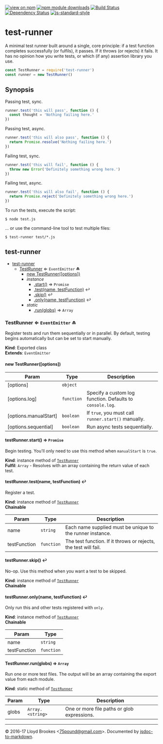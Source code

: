 [![view on npm](https://img.shields.io/npm/v/test-runner.svg)](https://www.npmjs.org/package/test-runner)
[![npm module downloads](https://img.shields.io/npm/dt/test-runner.svg)](https://www.npmjs.org/package/test-runner)
[![Build Status](https://travis-ci.org/75lb/test-runner.svg?branch=master)](https://travis-ci.org/75lb/test-runner)
[![Dependency Status](https://david-dm.org/75lb/test-runner.svg)](https://david-dm.org/75lb/test-runner)
[![js-standard-style](https://img.shields.io/badge/code%20style-standard-brightgreen.svg)](https://github.com/feross/standard)

# test-runner

A minimal test runner built around a single, core principle: if a test function completes successfully (or fulfils), it passes. If it throws (or rejects) it fails. It has no opinion how you write tests, or which (if any) assertion library you use.

```js
const TestRunner = require('test-runner')
const runner = new TestRunner()
```

## Synopsis

Passing test, sync.

```js
runner.test('this will pass', function () {
  const thought = 'Nothing failing here.'
})
```

Passing test, async.

```js
runner.test('this will also pass', function () {
  return Promise.resolve('Nothing failing here.')
})
```

Failing test, sync.

```js
runner.test('this will fail', function () {
  throw new Error('Definitely something wrong here.')
})
```

Failing test, async.

```js
runner.test('this will also fail', function () {
  return Promise.reject('Definitely something wrong here.')
})
```

To run the tests, execute the script:

```
$ node test.js
```

... or use the command-line tool to test multiple files:

```
$ test-runner test/*.js
```

<a name="module_test-runner"></a>

## test-runner

* [test-runner](#module_test-runner)
    * [TestRunner](#exp_module_test-runner--TestRunner) ⇐ <code>EventEmitter</code> ⏏
        * [new TestRunner([options])](#new_module_test-runner--TestRunner_new)
        * _instance_
            * [.start()](#module_test-runner--TestRunner+start) ⇒ <code>Promise</code>
            * [.test(name, testFunction)](#module_test-runner--TestRunner+test) ↩︎
            * [.skip()](#module_test-runner--TestRunner+skip) ↩︎
            * [.only(name, testFunction)](#module_test-runner--TestRunner+only) ↩︎
        * _static_
            * [.run(globs)](#module_test-runner--TestRunner.run) ⇒ <code>Array</code>

<a name="exp_module_test-runner--TestRunner"></a>

### TestRunner ⇐ <code>EventEmitter</code> ⏏
Register tests and run them sequentially or in parallel. By default, testing begins automatically but can be set to start manually.

**Kind**: Exported class  
**Extends**: <code>EventEmitter</code>  
<a name="new_module_test-runner--TestRunner_new"></a>

#### new TestRunner([options])

| Param | Type | Description |
| --- | --- | --- |
| [options] | <code>object</code> |  |
| [options.log] | <code>function</code> | Specify a custom log function. Defaults to `console.log`. |
| [options.manualStart] | <code>boolean</code> | If `true`, you must call `runner.start()` manually. |
| [options.sequential] | <code>boolean</code> | Run async tests sequentially. |

<a name="module_test-runner--TestRunner+start"></a>

#### testRunner.start() ⇒ <code>Promise</code>
Begin testing. You'll only need to use this method when `manualStart` is `true`.

**Kind**: instance method of [<code>TestRunner</code>](#exp_module_test-runner--TestRunner)  
**Fulfil**: <code>Array</code> - Resolves with an array containing the return value of each test.  
<a name="module_test-runner--TestRunner+test"></a>

#### testRunner.test(name, testFunction) ↩︎
Register a test.

**Kind**: instance method of [<code>TestRunner</code>](#exp_module_test-runner--TestRunner)  
**Chainable**  

| Param | Type | Description |
| --- | --- | --- |
| name | <code>string</code> | Each name supplied must be unique to the runner instance. |
| testFunction | <code>function</code> | The test function. If it throws or rejects, the test will fail. |

<a name="module_test-runner--TestRunner+skip"></a>

#### testRunner.skip() ↩︎
No-op. Use this method when you want a test to be skipped.

**Kind**: instance method of [<code>TestRunner</code>](#exp_module_test-runner--TestRunner)  
**Chainable**  
<a name="module_test-runner--TestRunner+only"></a>

#### testRunner.only(name, testFunction) ↩︎
Only run this and other tests registered with `only`.

**Kind**: instance method of [<code>TestRunner</code>](#exp_module_test-runner--TestRunner)  
**Chainable**  

| Param | Type |
| --- | --- |
| name | <code>string</code> | 
| testFunction | <code>function</code> | 

<a name="module_test-runner--TestRunner.run"></a>

#### TestRunner.run(globs) ⇒ <code>Array</code>
Run one or more test files. The output will be an array containing the export value from each module.

**Kind**: static method of [<code>TestRunner</code>](#exp_module_test-runner--TestRunner)  

| Param | Type | Description |
| --- | --- | --- |
| globs | <code>Array.&lt;string&gt;</code> | One or more file paths or glob expressions. |


* * *

&copy; 2016-17 Lloyd Brookes \<75pound@gmail.com\>. Documented by [jsdoc-to-markdown](https://github.com/jsdoc2md/jsdoc-to-markdown).

